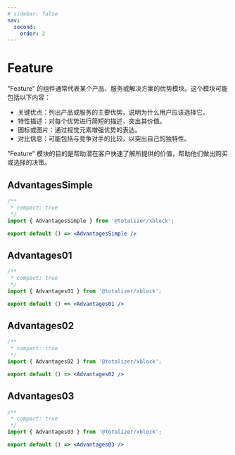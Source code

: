 ```yaml
---
# sidebar: false
nav:
  second:
    order: 2
---
```



# Feature
 "Feature" 的组件通常代表某个产品、服务或解决方案的优势模块。这个模块可能包括以下内容：

* 关键优点：列出产品或服务的主要优势，说明为什么用户应该选择它。
* 特性描述：对每个优势进行简短的描述，突出其价值。
* 图标或图片：通过视觉元素增强优势的表达。
* 对比信息：可能包括与竞争对手的比较，以突出自己的独特性。
  
"Feature" 模块的目的是帮助潜在客户快速了解所提供的价值，帮助他们做出购买或选择的决策。


## AdvantagesSimple

```jsx
/**
 * compact: true
 */
import { AdvantagesSimple } from '@totalizer/xblock';

export default () => <AdvantagesSimple />
```

## Advantages01

```jsx
/**
 * compact: true
 */
import { Advantages01 } from '@totalizer/xblock';

export default () => <Advantages01 />
```

## Advantages02

```jsx
/**
 * compact: true
 */
import { Advantages02 } from '@totalizer/xblock';

export default () => <Advantages02 />
```

## Advantages03

```jsx
/**
 * compact: true
 */
import { Advantages03 } from '@totalizer/xblock';

export default () => <Advantages03 />
```